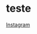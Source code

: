 # teste
<!docstyle>
 <html>
<body>
   <p> <a href="https://instagram.com/lukeblackstar"> Instagram </a>
    </p>
</body>